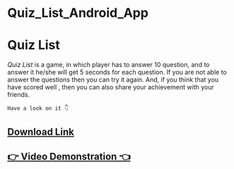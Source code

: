 # Quiz_List_Android_App

<h1>Quiz List</h1>

*Quiz List* is a game, in which player has to answer 10 question, and to answer it he/she will get 5 seconds for each question. If you are not able to answer
the questions then you can try it again.
And, if you think that you have scored well , then you can also share your achievement with your friends.

`Have a look on it 👇`

[<h2> Download Link </h2>](https://drive.google.com/drive/u/0/folders/1cllFn3c9gEyJxW0Mx0czJ9c_Y6u0qf76)

[<h2> 👉 Video Demonstration 👈 </h2>](https://youtu.be/AMJ32Zr6kgU)
